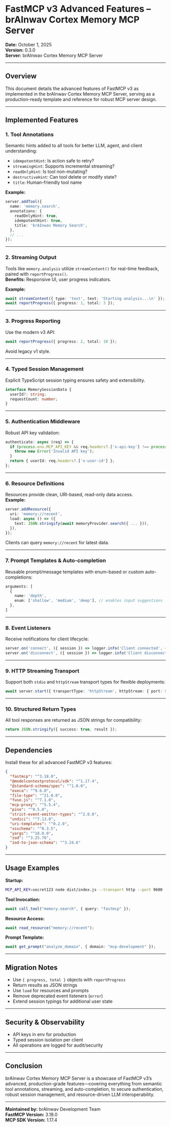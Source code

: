 # FastMCP v3 Advanced Features – brAInwav Cortex Memory MCP Server

**Date:** October 1, 2025  
**Version:** 0.3.0  
**Server:** brAInwav Cortex Memory MCP Server

***

## Overview

This document details the advanced features of FastMCP v3 as implemented in the brAInwav Cortex Memory MCP Server, serving as a production-ready template and reference for robust MCP server design.

***

## Implemented Features

### 1. **Tool Annotations**

Semantic hints added to all tools for better LLM, agent, and client understanding:

- `idempotentHint`: Is action safe to retry?
- `streamingHint`: Supports incremental streaming?
- `readOnlyHint`: Is tool non-mutating?
- `destructiveHint`: Can tool delete or modify state?
- `title`: Human-friendly tool name

**Example:**

```typescript
server.addTool({
  name: 'memory.search',
  annotations: {
    readOnlyHint: true,
    idempotentHint: true,
    title: 'brAInwav Memory Search',
  },
  // ...
});
```

***

### 2. **Streaming Output**

Tools like `memory.analysis` utilize `streamContent()` for real-time feedback, paired with `reportProgress()`.  
**Benefits:** Responsive UI, user progress indicators.

**Example:**

```typescript
await streamContent({ type: 'text', text: 'Starting analysis...\n' });
await reportProgress({ progress: 1, total: 3 });
```

***

### 3. **Progress Reporting**

Use the modern v3 API:  

```typescript
await reportProgress({ progress: 2, total: 10 });
```

Avoid legacy v1 style.

***

### 4. **Typed Session Management**

Explicit TypeScript session typing ensures safety and extensibility.

```typescript
interface MemorySessionData {
  userId?: string;
  requestCount: number;
}
```

***

### 5. **Authentication Middleware**

Robust API key validation:

```typescript
authenticate: async (req) => {
  if (process.env.MCP_API_KEY && req.headers?.['x-api-key'] !== process.env.MCP_API_KEY) {
    throw new Error('Invalid API key');
  }
  return { userId: req.headers?.['x-user-id'] };
};
```

***

### 6. **Resource Definitions**

Resources provide clean, URI-based, read-only data access.  
**Example:**

```typescript
server.addResource({
  uri: 'memory://recent',
  load: async () => ({
    text: JSON.stringify(await memoryProvider.search({ ... })),
  }),
});
```

Clients can query `memory://recent` for latest data.

***

### 7. **Prompt Templates & Auto-completion**

Reusable prompt/message templates with enum-based or custom auto-completions:

```typescript
arguments: [
  {
    name: 'depth',
    enum: ['shallow', 'medium', 'deep'], // enables input suggestions
  },
]
```

***

### 8. **Event Listeners**

Receive notifications for client lifecycle:

```typescript
server.on('connect', ({ session }) => logger.info('Client connected', { id: session.id }));
server.on('disconnect', ({ session }) => logger.info('Client disconnected', { id: session.id }));
```

***

### 9. **HTTP Streaming Transport**

Support both `stdio` and `httpStream` transport types for flexible deployments:

```typescript
await server.start({ transportType: 'httpStream', httpStream: { port: 9600, endpoint: '/mcp' } });
```

***

### 10. **Structured Return Types**

All tool responses are returned as JSON strings for compatibility:

```typescript
return JSON.stringify({ success: true, result });
```

***

## Dependencies

Install these for all advanced FastMCP v3 features:

```json
{
  "fastmcp": "^3.18.0",
  "@modelcontextprotocol/sdk": "^1.17.4",
  "@standard-schema/spec": "^1.0.0",
  "execa": "^9.6.0",
  "file-type": "^21.0.0",
  "fuse.js": "^7.1.0",
  "mcp-proxy": "^5.5.4",
  "pino": "^9.5.0",
  "strict-event-emitter-types": "^2.0.0",
  "undici": "^7.13.0",
  "uri-templates": "^0.2.0",
  "xsschema": "^0.3.5",
  "yargs": "^18.0.0",
  "zod": "^3.25.76",
  "zod-to-json-schema": "^3.24.6"
}
```

***

## Usage Examples

**Startup:**

```bash
MCP_API_KEY=secret123 node dist/index.js --transport http --port 9600
```

**Tool Invocation:**

```typescript
await call_tool("memory.search", { query: "fastmcp" });
```

**Resource Access:**

```typescript
await read_resource("memory://recent");
```

**Prompt Template:**

```typescript
await get_prompt("analyze_domain", { domain: "mcp-development" });
```

***

## Migration Notes

- Use `{ progress, total }` objects with `reportProgress`
- Return results as JSON strings
- Use `load` for resources and prompts
- Remove deprecated event listeners (`error`)
- Extend session typings for additional user state

***

## Security & Observability

- API keys in env for production
- Typed session isolation per client
- All operations are logged for audit/security

***

## Conclusion

brAInwav Cortex Memory MCP Server is a showcase of FastMCP v3’s advanced, production-grade features—covering everything from semantic tool annotations, streaming, and auto-completion, to secure authentication, robust session management, and resource-driven LLM interoperability.

***

**Maintained by:** brAInwav Development Team  
**FastMCP Version:** 3.18.0  
**MCP SDK Version:** 1.17.4
